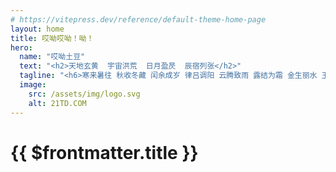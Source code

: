 ```yaml
---
# https://vitepress.dev/reference/default-theme-home-page
layout: home
title: 哎呦哎呦！呦！
hero:
  name: "哎呦土豆"
  text: "<h2>天地玄黄  宇宙洪荒  日月盈昃  辰宿列张</h2>"
  tagline: "<h6>寒来暑往 秋收冬藏 闰余成岁 律吕调阳 云腾致雨 露结为霜 金生丽水 玉出昆冈 剑号巨阙 珠称夜光 果珍李柰 菜重芥姜 海咸河淡 鳞潜羽翔 龙师火帝 鸟官人皇 始制文字 乃服衣裳......</h6>"
  image:
    src: /assets/img/logo.svg
    alt: 21TD.COM
---
```

# <h1>{{ $frontmatter.title }}</h1>

<COVER />

<LayoutSection />

<script setup>
import COVER from './components/Cover.vue'
import LayoutSection from './layouts/home/home.section.vue'

import { ref } from 'vue'
const awesome = ref(true)

const show = ref(false)
</script>
